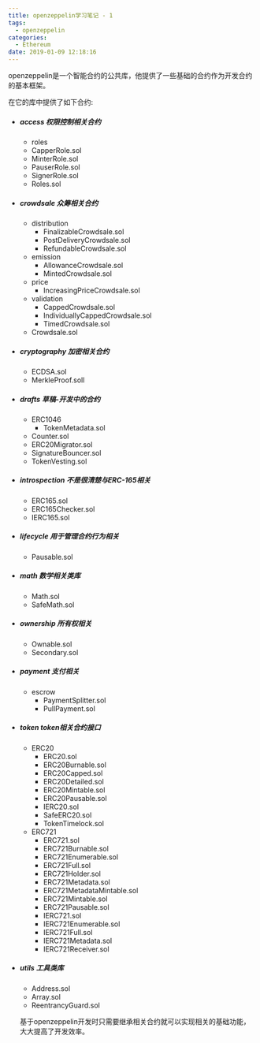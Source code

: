 ```yaml
---
title: openzeppelin学习笔记 - 1
tags:
  - openzeppelin
categories:
  - Ethereum
date: 2019-01-09 12:18:16
---
```


openzeppelin是一个智能合约的公共库，他提供了一些基础的合约作为开发合约的基本框架。

在它的库中提供了如下合约:

* ##### access	权限控制相关合约
  *  roles 
    * CapperRole.sol
    * MinterRole.sol
    * PauserRole.sol
    * SignerRole.sol
  * Roles.sol
* ##### crowdsale 众筹相关合约
  * distribution
    * FinalizableCrowdsale.sol
    * PostDeliveryCrowdsale.sol
    * RefundableCrowdsale.sol
  * emission
    * AllowanceCrowdsale.sol
    * MintedCrowdsale.sol
  * price
    * IncreasingPriceCrowdsale.sol
  * validation
    * CappedCrowdsale.sol
    * IndividuallyCappedCrowdsale.sol
    * TimedCrowdsale.sol
  * Crowdsale.sol
  
<!-- more -->

* ##### cryptography 加密相关合约
  * ECDSA.sol
  * MerkleProof.soll
* ##### drafts 草稿-开发中的合约
  * ERC1046
    * TokenMetadata.sol
  * Counter.sol
  * ERC20Migrator.sol
  * SignatureBouncer.sol
  * TokenVesting.sol
* ##### introspection 不是很清楚与ERC-165相关
  * ERC165.sol
  * ERC165Checker.sol
  * IERC165.sol
* ##### lifecycle 用于管理合约行为相关
  * Pausable.sol
* ##### math 数学相关类库
  * Math.sol
  * SafeMath.sol
* ##### ownership 所有权相关
  * Ownable.sol
  * Secondary.sol
* ##### payment 支付相关
  * escrow
    * PaymentSplitter.sol
    * PullPayment.sol
* ##### token token相关合约接口
  * ERC20
    * ERC20.sol
    * ERC20Burnable.sol
    * ERC20Capped.sol
    * ERC20Detailed.sol
    * ERC20Mintable.sol
    * ERC20Pausable.sol
    * IERC20.sol
    * SafeERC20.sol
    * TokenTimelock.sol
  * ERC721
    * ERC721.sol
    * ERC721Burnable.sol
    * ERC721Enumerable.sol
    * ERC721Full.sol
    * ERC721Holder.sol
    * ERC721Metadata.sol
    * ERC721MetadataMintable.sol
    * ERC721Mintable.sol
    * ERC721Pausable.sol
    * IERC721.sol
    * IERC721Enumerable.sol
    * IERC721Full.sol
    * IERC721Metadata.sol
    * IERC721Receiver.sol
* ##### utils 工具类库
  * Address.sol
  * Array.sol
  * ReentrancyGuard.sol
  
  基于openzeppelin开发时只需要继承相关合约就可以实现相关的基础功能，大大提高了开发效率。
